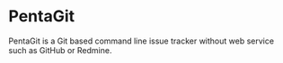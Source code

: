 # PentaGit

PentaGit is a Git based command line issue tracker without web service such as GitHub or Redmine.